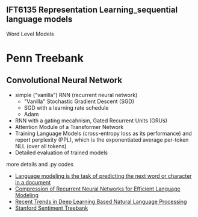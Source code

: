 ## IFT6135 Representation Learning_sequential language models
Word Level Models
  # Penn Treebank
Convolutional Neural Network
----------------------------
  - simple ("vanilla") RNN (recurrent neural network)
      - "Vanilla" Stochastic Gradient Descent (SGD)
      - SGD with a learning rate schedule
      - Adam
  - RNN with a gating mecahnism, Gated Recurrent Units (GRUs)
  - Attention Module of a Transformer Network
  - Training Language Models (cross-entropy loss as its performance) and report perplexity (PPL), which is
the exponentiated average per-token NLL (over all tokens)
  - Detailed evaluation of trained models
  
more details and .py codes
- [Language modeling is the task of predicting the next word or character in a document](https://github.com/sebastianruder/NLPprogress/blob/master/english/language_modeling.md)
- [Compression of Recurrent Neural Networks for Efficient Language Modeling](https://arxiv.org/pdf/1902.02380.pdf)
- [Recent Trends in Deep Learning Based Natural Language Processing](https://arxiv.org/pdf/1708.02709.pdf)
- [Stanford Sentiment Treebank](http://nlp.stanford.edu/sentiment/treebank.html)
